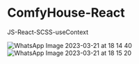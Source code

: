 # ComfyHouse-React

JS-React-SCSS-useContext

![WhatsApp Image 2023-03-21 at 18 14 40](https://user-images.githubusercontent.com/107544695/226701314-9fccc7e7-0409-46cd-8260-d6d1b2e7dc44.jpeg)
![WhatsApp Image 2023-03-21 at 18 15 20](https://user-images.githubusercontent.com/107544695/226701535-9a5d2ada-d463-4919-98a2-c7b695472e4c.jpeg)
